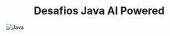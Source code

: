 <div align="center">

# Desafios Java AI Powered

</div>

![Java](https://hermes.dio.me/tracks/fb1b88ee-257f-4870-8cf8-1339b38c188d.png)